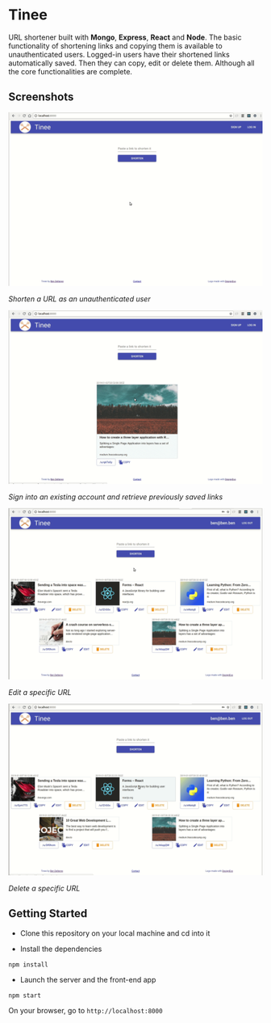 # Tinee

URL shortener built with **Mongo**, **Express**, **React** and **Node**. The basic functionality of shortening links and copying them is available to unauthenticated users. Logged-in users have their shortened links automatically saved. Then they can copy, edit or delete them. Although all the core functionalities are complete. 

## Screenshots

![Shorten url](docs/shorten.gif)

*Shorten a URL as an unauthenticated user*

![Login](docs/login.gif)

*Sign into an existing account and retrieve previously saved links*

![Edit url](docs/edit.gif)

*Edit a specific URL*

![Delete url](docs/delete.gif)

*Delete a specific URL*

## Getting Started

* Clone this repository on your local machine and cd into it

* Install the dependencies
```
npm install
```
* Launch the server and the front-end app
```
npm start
```
On your browser, go to ```http://localhost:8000```
